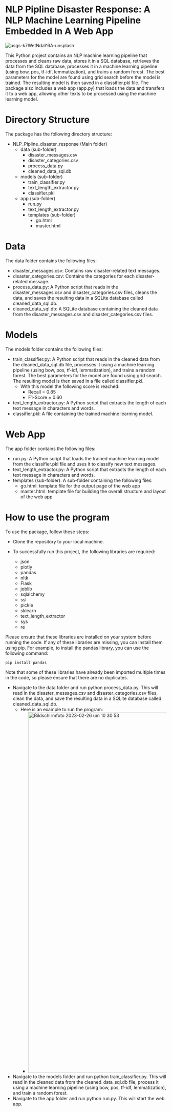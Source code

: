 # NLP Pipline Disaster Response: A NLP Machine Learning Pipeline Embedded In A Web App
![usgs-k7WetNdaY6A-unsplash](https://user-images.githubusercontent.com/119667336/221402218-b0df9bfe-09a0-4a60-a681-5a239ed89e5c.jpg)


This Python project contains an NLP machine learning pipeline that processes and cleans raw data, stores it in a SQL database, retrieves the data from the SQL database, processes it in a machine learning pipeline (using bow, pos, tf-idf, lemmatization), and trains a random forest. The best parameters for the model are found using grid search before the model is trained. The resulting model is then saved in a classifier.pkl file. The package also includes a web app (app.py) that loads the data and transfers it to a web app, allowing other texts to be processed using the machine learning model.

# Directory Structure

The package has the following directory structure:

- NLP_Pipline_disaster_response (Main folder)
  - data (sub-folder)
    - disaster_messages.csv
    - disaster_categories.csv
    - process_data.py
    - cleaned_data_sql.db
  - models (sub-folder)
    - train_classifier.py
    - text_length_extractor.py
    - classifier.pkl
  - app (sub-folder)
    - run.py
    - text_length_extractor.py
    - templates (sub-folder)
      - go.html
      - master.html

# Data

The data folder contains the following files:

- disaster_messages.csv: Contains raw disaster-related text messages.
- disaster_categories.csv: Contains the categories for each disaster-related message.
- process_data.py: A Python script that reads in the disaster_messages.csv and disaster_categories.csv files, cleans the data, and saves the resulting data in a SQLite database called cleaned_data_sql.db.
- cleaned_data_sql.db: A SQLite database containing the cleaned data from the disaster_messages.csv and disaster_categories.csv files.

# Models

The models folder contains the following files:

- train_classifier.py: A Python script that reads in the cleaned data from the cleaned_data_sql.db file, processes it using a machine learning pipeline (using bow, pos, tf-idf, lemmatization), and trains a random forest. The best parameters for the model are found using grid search. The resulting model is then saved in a file called classifier.pkl.
  - With this model the following score is reached:
    - Recall = 0.85
    - F1-Score = 0.60
- text_length_extractor.py: A Python script that extracts the length of each text message in characters and words.
- classifier.pkl: A file containing the trained machine learning model.

# Web App

The app folder contains the following files:

- run.py: A Python script that loads the trained machine learning model from the classifier.pkl file and uses it to classify new text messages.
- text_length_extractor.py: A Python script that extracts the length of each text message in characters and words.
- templates (sub-folder): A sub-folder containing the following files:
  - go.html: template file for the output page of the web app
  - master.html: template file for building the overall structure and layout of the web app

# How to use the program

To use the package, follow these steps:

- Clone the repository to your local machine.
- To successfully run this project, the following libraries are required:

  - json
  - plotly
  - pandas
  - nltk
  - Flask
  - joblib
  - sqlalchemy
  - ssl
  - pickle
  - sklearn
  - text_length_extractor
  - sys
  - re

Please ensure that these libraries are installed on your system before running the code. If any of these libraries are missing, you can install them using pip. For example, to install the pandas library, you can use the following command:

```
pip install pandas
```

Note that some of these libraries have already been imported multiple times in the code, so please ensure that there are no duplicates.

- Navigate to the data folder and run python process_data.py. This will read in the disaster_messages.csv and disaster_categories.csv files, clean the data, and save the resulting data in a SQLite database called cleaned_data_sql.db.
  - Here is an example to run the program:
    - <img width="1125" alt="Bildschirm­foto 2023-02-26 um 10 30 53" src="https://user-images.githubusercontent.com/119667336/221402750-f46597e4-27a4-4392-9c05-551adc8513d4.png">
- Navigate to the models folder and run python train_classifier.py. This will read in the cleaned data from the cleaned_data_sql.db file, process it using a machine learning pipeline (using bow, pos, tf-idf, lemmatization), and train a random forest.
- Navigate to the app folder and run python run.py. This will start the web app.
